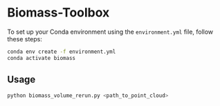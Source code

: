 # Biomass-Toolbox

To set up your Conda environment using the `environment.yml` file, follow these steps:

```bash
conda env create -f environment.yml
conda activate biomass
```
## Usage

```bash
python biomass_volume_rerun.py <path_to_point_cloud>
```



